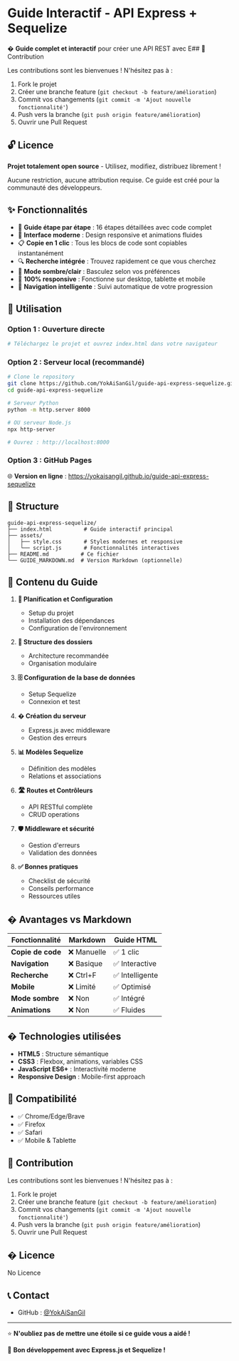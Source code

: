 # Guide Interactif - API Express + Sequelize

� **Guide complet et interactif** pour créer une API REST avec E## 🤝 Contribution

Les contributions sont les bienvenues ! N'hésitez pas à :

1. Fork le projet
2. Créer une branche feature (`git checkout -b feature/amélioration`)
3. Commit vos changements (`git commit -m 'Ajout nouvelle fonctionnalité'`)
4. Push vers la branche (`git push origin feature/amélioration`)
5. Ouvrir une Pull Request

## 🔓 Licence

**Projet totalement open source** - Utilisez, modifiez, distribuez librement !

Aucune restriction, aucune attribution requise. Ce guide est créé pour la communauté des développeurs.


## ✨ Fonctionnalités

- 📖 **Guide étape par étape** : 16 étapes détaillées avec code complet
- 🎨 **Interface moderne** : Design responsive et animations fluides
- 📋 **Copie en 1 clic** : Tous les blocs de code sont copiables instantanément
- 🔍 **Recherche intégrée** : Trouvez rapidement ce que vous cherchez
- 🌙 **Mode sombre/clair** : Basculez selon vos préférences
- 📱 **100% responsive** : Fonctionne sur desktop, tablette et mobile
- 🔄 **Navigation intelligente** : Suivi automatique de votre progression

## 🚀 Utilisation

### Option 1 : Ouverture directe
```bash
# Téléchargez le projet et ouvrez index.html dans votre navigateur
```

### Option 2 : Serveur local (recommandé)
```bash
# Clone le repository
git clone https://github.com/YokAiSanGil/guide-api-express-sequelize.git
cd guide-api-express-sequelize

# Serveur Python
python -m http.server 8000

# OU serveur Node.js  
npx http-server

# Ouvrez : http://localhost:8000
```

### Option 3 : GitHub Pages
🌐 **Version en ligne** : https://yokaisangil.github.io/guide-api-express-sequelize

## 📁 Structure

```
guide-api-express-sequelize/
├── index.html          # Guide interactif principal
├── assets/
│   ├── style.css       # Styles modernes et responsive
│   └── script.js       # Fonctionnalités interactives
├── README.md          # Ce fichier
└── GUIDE_MARKDOWN.md  # Version Markdown (optionnelle)
```

## 🎯 Contenu du Guide

1. **🚀 Planification et Configuration**
   - Setup du projet
   - Installation des dépendances
   - Configuration de l'environnement

2. **📁 Structure des dossiers**
   - Architecture recommandée
   - Organisation modulaire

3. **🗄️ Configuration de la base de données**
   - Setup Sequelize
   - Connexion et test

4. **�️ Création du serveur**
   - Express.js avec middleware
   - Gestion des erreurs

5. **📊 Modèles Sequelize**
   - Définition des modèles
   - Relations et associations

6. **🛣️ Routes et Contrôleurs**
   - API RESTful complète
   - CRUD operations

7. **🛡️ Middleware et sécurité**
   - Gestion d'erreurs
   - Validation des données

8. **✅ Bonnes pratiques**
   - Checklist de sécurité
   - Conseils performance
   - Ressources utiles

## � Avantages vs Markdown

| Fonctionnalité | Markdown | Guide HTML |
|----------------|----------|------------|
| **Copie de code** | ❌ Manuelle | ✅ 1 clic |
| **Navigation** | ❌ Basique | ✅ Interactive |
| **Recherche** | ❌ Ctrl+F | ✅ Intelligente |
| **Mobile** | ❌ Limité | ✅ Optimisé |
| **Mode sombre** | ❌ Non | ✅ Intégré |
| **Animations** | ❌ Non | ✅ Fluides |

## �️ Technologies utilisées

- **HTML5** : Structure sémantique
- **CSS3** : Flexbox, animations, variables CSS
- **JavaScript ES6+** : Interactivité moderne
- **Responsive Design** : Mobile-first approach

## 📱 Compatibilité

- ✅ Chrome/Edge/Brave
- ✅ Firefox  
- ✅ Safari
- ✅ Mobile & Tablette

## 🤝 Contribution

Les contributions sont les bienvenues ! N'hésitez pas à :

1. Fork le projet
2. Créer une branche feature (`git checkout -b feature/amélioration`)
3. Commit vos changements (`git commit -m 'Ajout nouvelle fonctionnalité'`)
4. Push vers la branche (`git push origin feature/amélioration`)
5. Ouvrir une Pull Request

## � Licence

No Licence

## 📞 Contact

- GitHub : [@YokAiSanGil](https://github.com/YokAiSanGil)

---

⭐ **N'oubliez pas de mettre une étoile si ce guide vous a aidé !**

🚀 **Bon développement avec Express.js et Sequelize !**
